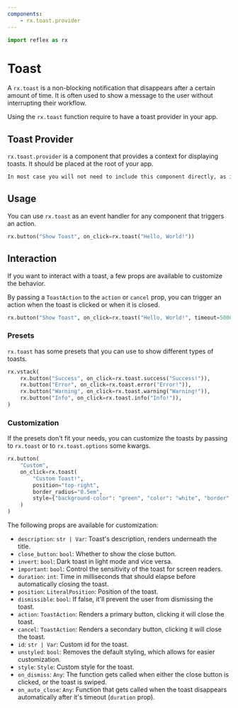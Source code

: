 ```yaml
---
components:
    - rx.toast.provider
---
```


```python exec
import reflex as rx
```

# Toast

A `rx.toast` is a non-blocking notification that disappears after a certain amount of time. It is often used to show a message to the user without interrupting their workflow.

Using the `rx.toast` function require to have a toast provider in your app.

## Toast Provider

`rx.toast.provider` is a component that provides a context for displaying toasts. It should be placed at the root of your app.

```md alert warning
In most case you will not need to include this component directly, as it is already included in `rx.app` as the `overlay_component` for displaying connections errors.
```

## Usage

You can use `rx.toast` as an event handler for any component that triggers an action.

```python
rx.button("Show Toast", on_click=rx.toast("Hello, World!"))
```

## Interaction

If you want to interact with a toast, a few props are available to customize the behavior.

By passing a `ToastAction` to the `action` or `cancel` prop, you can trigger an action when the toast is clicked or when it is closed.

```python demo
rx.button("Show Toast", on_click=rx.toast("Hello, World!", timeout=5000, close_on_click=True))
```

### Presets

`rx.toast` has some presets that you can use to show different types of toasts.

```python demo
rx.vstack(
    rx.button("Success", on_click=rx.toast.success("Success!")),
    rx.button("Error", on_click=rx.toast.error("Error!")),
    rx.button("Warning", on_click=rx.toast.warning("Warning!")),
    rx.button("Info", on_click=rx.toast.info("Info!")),
)
```

### Customization

If the presets don't fit your needs, you can customize the toasts by passing to `rx.toast` or to `rx.toast.options` some kwargs.

```python demo
rx.button(
    "Custom", 
    on_click=rx.toast(
        "Custom Toast!",
        position="top-right",
        border_radius="0.5em",
        style={"background-color": "green", "color": "white", "border": "1px solid green"}
    )
)
```

The following props are available for customization:

- `description`: `str | Var`: Toast's description, renders underneath the title.
- `close_button`: `bool`: Whether to show the close button.    
- `invert`: `bool`: Dark toast in light mode and vice versa.
- `important`: `bool`: Control the sensitivity of the toast for screen readers.
- `duration`: `int`: Time in milliseconds that should elapse before automatically closing the toast.
- `position`: `LiteralPosition`: Position of the toast.
- `dismissible`: `bool`: If false, it'll prevent the user from dismissing the toast.
- `action`: `ToastAction`: Renders a primary button, clicking it will close the toast.
- `cancel`: `ToastAction`: Renders a secondary button, clicking it will close the toast.
- `id`: `str | Var`: Custom id for the toast.
- `unstyled`: `bool`: Removes the default styling, which allows for easier customization.
- `style`: `Style`: Custom style for the toast.
- `on_dismiss`: `Any`: The function gets called when either the close button is clicked, or the toast is swiped.
- `on_auto_close`: `Any`: Function that gets called when the toast disappears automatically after it's timeout (`duration` prop).
